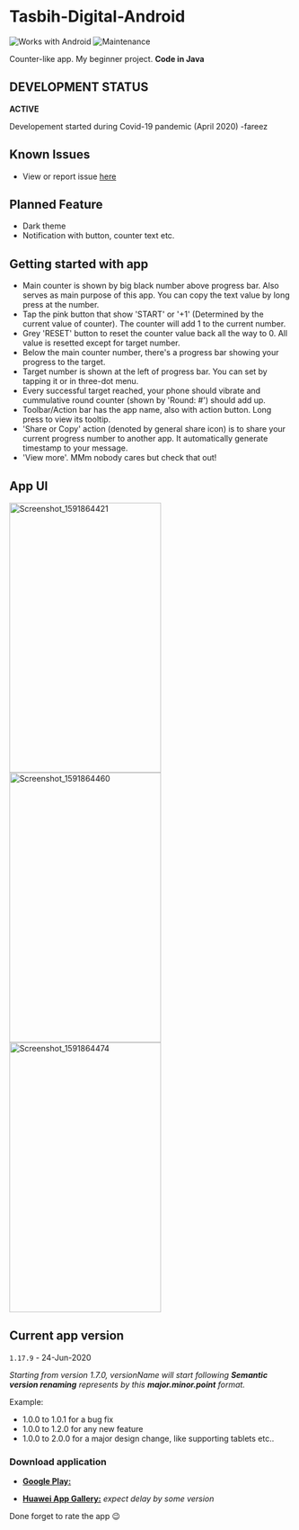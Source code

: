 # Tasbih-Digital-Android

![Works with Android](https://img.shields.io/badge/Works_with-Android-green?style=flat-square)
![Maintenance](https://img.shields.io/maintenance/yes/2020)

Counter-like app. My beginner project. **Code in Java**

## DEVELOPMENT STATUS

**ACTIVE**

Developement started during Covid-19 pandemic (April 2020) -fareez

## Known Issues

- View or report issue [here](https://github.com/fareezMaple/Tasbih-Digital-Android/issues)

## Planned Feature

- Dark theme
- Notification with button, counter text etc.

## Getting started with app

- Main counter is shown by big black number above progress bar. Also serves as main purpose of this app. You can copy the text value by long press at the number.
- Tap the pink button that show 'START' or '+1' (Determined by the current value of counter). The counter will add 1 to the current number.
- Grey 'RESET' button to reset the counter value back all the way to 0. All value is resetted except for target number.
- Below the main counter number, there's a progress bar showing your progress to the target.
- Target number is shown at the left of progress bar. You can set by tapping it or in three-dot menu.
- Every successful target reached, your phone should vibrate and cummulative round counter (shown by 'Round: #') should add up.
- Toolbar/Action bar has the app name, also with action button. Long press to view its tooltip.
- 'Share or Copy' action (denoted by general share icon) is to share your current progress number to another app. It automatically generate timestamp to your message.
- 'View more'. MMm nobody cares but check that out!

## App UI

<img src="https://user-images.githubusercontent.com/60868965/84561832-4b5d9780-ad82-11ea-8a78-7d6194374bcb.png" alt="Screenshot_1591864421" width="270" height="480">
<img src="(https://user-images.githubusercontent.com/60868965/84561834-4d275b00-ad82-11ea-935d-5382c23c6a6d.png" alt="Screenshot_1591864460" width="270" height="480">
<img src="https://user-images.githubusercontent.com/60868965/84561836-4e588800-ad82-11ea-857c-4baf88e23342.png" alt="Screenshot_1591864474" width="270" height="480">

## Current app version

`1.17.9` - 24-Jun-2020

_Starting from version 1.7.0, versionName will start following **Semantic version renaming** represents by this **major.minor.point** format._

Example:

- 1.0.0 to 1.0.1 for a bug fix
- 1.0.0 to 1.2.0 for any new feature
- 1.0.0 to 2.0.0 for a major design change, like supporting tablets etc..

### Download application

- [**Google Play:**](https://play.google.com/store/apps/details?id=com.maplerr.tasbihdigitalandroid)

- [**Huawei App Gallery:**](https://appgallery.cloud.huawei.com/marketshare/app/C102204673?locale=en_GB&source=appshare&subsource=C102204673) _expect delay by some version_

Done forget to rate the app :wink:
